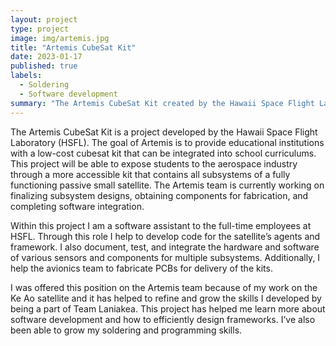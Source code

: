 ```yaml
---
layout: project
type: project
image: img/artemis.jpg
title: "Artemis CubeSat Kit"
date: 2023-01-17
published: true
labels:
  - Soldering
  - Software development
summary: "The Artemis CubeSat Kit created by the Hawaii Space Flight Laboratory aims to provide educational institutions with the ability to expose students to the space industry and the process of developing small satellites."
---
```


The Artemis CubeSat Kit is a project developed by the Hawaii Space Flight Laboratory (HSFL). The goal of Artemis is to provide educational institutions with a low-cost cubesat kit that can be integrated into school curriculums. This project will be able to expose students to the aerospace industry through a more accessible kit that contains all subsystems of a fully functioning passive small satellite. The Artemis team is currently working on finalizing subsystem designs, obtaining components for fabrication, and completing software integration.

Within this project I am a software assistant to the full-time employees at HSFL. Through this role I help to develop code for the satellite’s agents and framework. I also document, test, and integrate the hardware and software of various sensors and components for multiple subsystems. Additionally, I help the avionics team to fabricate PCBs for delivery of the kits.

I was offered this position on the Artemis team because of my work on the Ke Ao satellite and it has helped to refine and grow the skills I developed by being a part of Team Laniakea. This project has helped me learn more about software development and how to efficiently design frameworks. I’ve also been able to grow my soldering and programming skills. 
